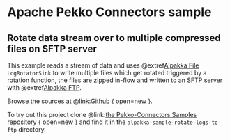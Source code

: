 # Apache Pekko Connectors sample

## Rotate data stream over to multiple compressed files on SFTP server

This example reads a stream of data and uses @extref[Alpakka File](alpakka:file.html) `LogRotatorSink` to write multiple files which get rotated triggered by a rotation function, the files are zipped in-flow and written to an SFTP server with @extref[Alpakka FTP](alpakka:ftp.html).

Browse the sources at @link:[Github](https://github.com/apache/incubator-pekko-connectors-samples/tree/main/pekko-connectors-sample-rotate-logs-to-ftp) { open=new }.

To try out this project clone @link:[the Pekko-Connectors Samples repository](https://github.com/apache/incubator-pekko-connectors-samples) { open=new } and find it in the `alpakka-sample-rotate-logs-to-ftp` directory.
